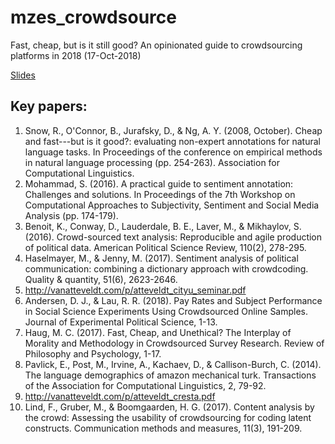 # mzes_crowdsource
Fast, cheap, but is it still good? An opinionated guide to crowdsourcing platforms in 2018 (17-Oct-2018)

[Slides](https://docs.google.com/presentation/d/16HG9iMs6Q3b7bFV1ideXNSY0SnE1wO_vycVrvQpZqyA/edit?usp=sharing)

## Key papers:

1. Snow, R., O'Connor, B., Jurafsky, D., & Ng, A. Y. (2008, October). Cheap and fast---but is it good?: evaluating non-expert annotations for natural language tasks. In Proceedings of the conference on empirical methods in natural language processing (pp. 254-263). Association for Computational Linguistics.
2. Mohammad, S. (2016). A practical guide to sentiment annotation: Challenges and solutions. In Proceedings of the 7th Workshop on Computational Approaches to Subjectivity, Sentiment and Social Media Analysis (pp. 174-179).
3. Benoit, K., Conway, D., Lauderdale, B. E., Laver, M., & Mikhaylov, S. (2016). Crowd-sourced text analysis: Reproducible and agile production of political data. American Political Science Review, 110(2), 278-295.
4. Haselmayer, M., & Jenny, M. (2017). Sentiment analysis of political communication: combining a dictionary approach with crowdcoding. Quality & quantity, 51(6), 2623-2646.
5. http://vanatteveldt.com/p/atteveldt_cityu_seminar.pdf
6. Andersen, D. J., & Lau, R. R. (2018). Pay Rates and Subject Performance in Social Science Experiments Using Crowdsourced Online Samples. Journal of Experimental Political Science, 1-13.
7. Haug, M. C. (2017). Fast, Cheap, and Unethical? The Interplay of Morality and Methodology in Crowdsourced Survey Research. Review of Philosophy and Psychology, 1-17.
8. Pavlick, E., Post, M., Irvine, A., Kachaev, D., & Callison-Burch, C. (2014). The language demographics of amazon mechanical turk. Transactions of the Association for Computational Linguistics, 2, 79-92.
9. http://vanatteveldt.com/p/atteveldt_cresta.pdf
10. Lind, F., Gruber, M., & Boomgaarden, H. G. (2017). Content analysis by the crowd: Assessing the usability of crowdsourcing for coding latent constructs. Communication methods and measures, 11(3), 191-209.

